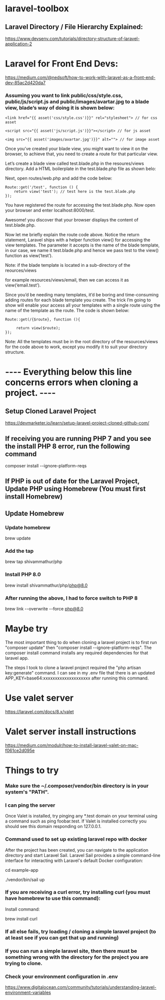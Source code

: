 # laravel-toolbox

## Laravel Directory / File Hierarchy Explained:

https://www.devsenv.com/tutorials/directory-structure-of-laravel-application-2

# Laravel for Front End Devs:

https://medium.com/@nedsoft/how-to-work-with-laravel-as-a-front-end-dev-85ac2d420da7

### Assuming you want to link public/css/style.css, public/js/script.js and public/images/avartar.jpg to a blade view, blade’s way of doing it is shown below:

``` 
<link href="{{ asset('css/style.css')}}" rel="stylesheet"> // for css asset

<script src="{{ asset('js/script.js')}}"></script> // for js asset

<img src="{{ asset('images/avartar.jpg')}}" alt=""> // for image asset

```
Once you’ve created your blade view, you might want to view it on the browser, to achieve that, you need to create a route for that particular view.

Let’s create a blade view called test.blade.php in the resoures/views directory. Add a HTML boilerplate in the test.blade.php file as shown belo:

Next, open routes/web.php and add the code below:

```
Route::get('/test', function () {
    return view('test'); // test here is the test.blade.php
});
```

You have registered the route for accessing the test.blade.php. Now open your browser and enter localhost:8000/test.

Awesome! you discover that your browser displays the content of test.blade.php.

Now let me briefly explain the route code above. Notice the return statement, Laravel ships with a helper function view() for accessing the view templates. The parameter it accepts is the name of the blade template, in our case, we name it test.blade.php and hence we pass test to the view() function as view(‘test’).

Note: if the blade template is located in a sub-directory of the reources/views

for example resources/views/email, then we can access it as view(‘email.test’).

Since you’d be needing many templates, it’d be boring and time-consuming adding routes for each blade template you create. The trick I’m going to show will enable your access all your templates with a single route using the name of the template as the route. The code is shown below:

```
Route::get(/{$route}, function (){
    
     return view($route);
});
```

Note: All the templates must be in the root directory of the resources/views for the code above to work, except you modify it to suit your directory structure.

# ---- Everything below this line concerns errors when cloning a project. ---- 

## Setup Cloned Laravel Project

https://devmarketer.io/learn/setup-laravel-project-cloned-github-com/

## If receiving you are running PHP 7 and you see the install PHP 8 error, run the following command

composer install --ignore-platform-reqs

## If PHP is out of date for the Laravel Project, Update PHP using Homebrew (You must first install Homebrew)

## Update Homebrew

### Update homebrew
brew update

### Add the tap
brew tap shivammathur/php

### Install PHP 8.0
brew install shivammathur/php/php@8.0

### After running the above, I had to force switch to PHP 8
brew link --overwrite --force php@8.0

# Maybe try

The most important thing to do when cloning a laravel project is to first run "composer update" then "composer install --ignore-platform-reqs". The composer install command installs any required dependencies for that laravel app.

The steps I took to clone a laravel project required the "php artisan key:generate" command. I can see in my .env file that there is an updated APP_KEY=base64:xxxxxxxxxxxxxxxxxxxx after running this command.

# Use valet server

https://laravel.com/docs/8.x/valet

# Valet server install instructions

https://medium.com/modulr/how-to-install-laravel-valet-on-mac-f061ce2d095e

# Things to try

### Make sure the ~/.composer/vendor/bin directory is in your system's "PATH".

### I can ping the server

Once Valet is installed, try pinging any *.test domain on your terminal using a command such as ping foobar.test. If Valet is installed correctly you should see this domain responding on 127.0.0.1.

### Command used to set up existing laravel repo with docker

After the project has been created, you can navigate to the application directory and start Laravel Sail. Laravel Sail provides a simple command-line interface for interacting with Laravel's default Docker configuration:

cd example-app

./vendor/bin/sail up

### If you are receiving a curl error, try installing curl (you must have homebrew to use this command):

Install command:

brew install curl

### If all else fails, try loading / cloning a simple laravel project (to at least see if you can get that up and running)

### If you can run a simple laravel site, then there must be something wrong with the directory for the project you are trying to clone. 

### Check your environment configuration in .env

https://www.digitalocean.com/community/tutorials/understanding-laravel-environment-variables


